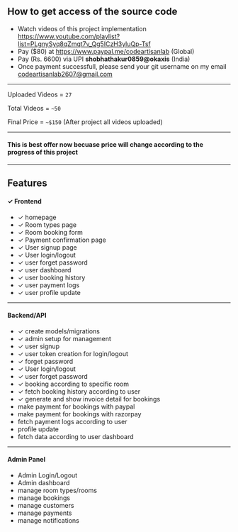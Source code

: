 ##  How to get access of the source code
-   Watch videos of this project implementation https://www.youtube.com/playlist?list=PLgnySyq8qZmqt7v_Qg5ICzH3yluQp-Tsf
-   Pay ($80) at https://www.paypal.me/codeartisanlab (Global)
-   Pay (Rs. 6600) via UPI <b>shobhathakur0859@okaxis</b> (India)
-   Once payment successfull, please send your git username on my email codeartisanlab2607@gmail.com
<hr/>
<p>Uploaded Videos = <code>27</code></p>
<p>Total Videos = <code>~50</code></p>
<p>Final Price = <code>~$150</code> (After project all videos uploaded)</p>
<hr/>
<h4>This is best offer now becuase price will change according to the progress of this project</h4>
<hr/>
<h2>Features</h2>
<h4>&#10003; Frontend</h4>
<ul>
    <li>&#10003; homepage</li>
    <li>&#10003; Room types page</li>
    <li>&#10003; Room booking form</li>
    <li>&#10003; Payment confirmation page</li>
    <li>&#10003; User signup page</li>
    <li>&#10003; User login/logout</li>
    <li>&#10003; user forget password</li>
    <li>&#10003; user dashboard</li>
    <li>&#10003; user booking history</li>
    <li>&#10003; user payment logs</li>
    <li>&#10003; user profile update</li>
</ul>
<hr/>
<h4>Backend/API</h4>
<ul>
    <li>&#10003; create models/migrations</li>
    <li>&#10003; admin setup for management</li>
    <li>&#10003; user signup</li>
    <li>&#10003; user token creation for login/logout</li>
    <li>&#10003; forget password</li>
    <li>&#10003; User login/logout</li>
    <li>&#10003; user forget password</li>
    <li>&#10003; booking according to specific room</li>
    <li>&#10003; fetch booking history according to user</li>
    <li>&#10003; generate and show invoice detail for bookings</li>
    <li>make payment for bookings with paypal</li>
    <li>make payment for bookings with razorpay</li>
    <li>fetch payment logs according to user</li>
    <li>profile update</li>
    <li>fetch data according to user dashboard</li>
</ul>
<hr/>
<h4>Admin Panel</h4>
<ul>
    <li>Admin Login/Logout</li>
    <li>Admin dashboard</li>
    <li>manage room types/rooms</li>
    <li>manage bookings</li>
    <li>manage customers</li>
    <li>manage payments</li>
    <li>manage notifications</li>
</ul>